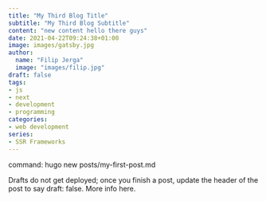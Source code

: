 ```yaml
---
title: "My Third Blog Title"
subtitle: "My Third Blog Subtitle"
content: "new content hello there guys"
date: 2021-04-22T09:24:38+01:00
image: images/gatsby.jpg
author:
  name: "Filip Jerga"
  image: "images/filip.jpg"
draft: false
tags:
- js
- next
- development
- programming
categories:
- web development
series:
- SSR Frameworks
---
```


command: hugo new posts/my-first-post.md

Drafts do not get deployed; once you finish a post, update the header of the post to say draft: false. More info here.

